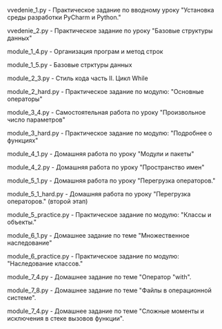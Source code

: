 vvedenie_1.py     - Практическое задание по вводному уроку "Установка среды разработки PyCharm и Python."

vvedenie_2.py     - Практическое задание по уроку "Базовые структуры данных"

module_1_4.py     - Организация програм и метод строк

module_1_5.py     - Базовые стрктуры данных

module_2_3.py     - Стиль кода часть II. Цикл While

module_2_hard.py  - Практическое задание по модулю: "Основные операторы"

module_3_4.py - Самостоятельная работа по уроку "Произвольное число параметров"

module_3_hard.py - Практическое задание по модулю: "Подробнее о функциях"

module_4_1.py - Домашняя работа по уроку "Модули и пакеты"

module_4_2.py - Домашняя работа по уроку "Пространство имен"

module_5_1.py - Домашняя работа по уроку "Перегрузка операторов."

module_5_1_hard.py - Домашняя работа по уроку "Перегрузка операторов." (второй этап)

module_5_practice.py - Практическое задание по модулю: "Классы и объекты."

module_6_1.py - Домашнее задание по теме "Множественное наследование"

module_6_practice.py - Практическое задание по модулю: "Наследование классов."

module_7_4.py - Домашнее задание по теме "Оператор "with".

module_7_8.py - Домашнее задание по теме "Файлы в операционной системе".

module_7_4.py - Домашнее задание по теме "Сложные моменты и исключения в стеке вызовов функции".